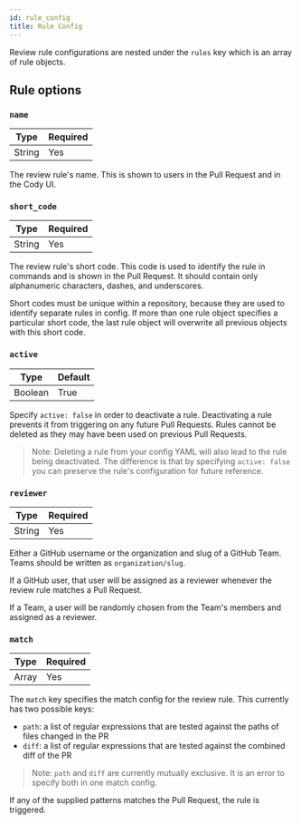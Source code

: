 ```yaml
---
id: rule_config
title: Rule Config
---
```


Review rule configurations are nested under the `rules` key which is an array of
rule objects.

## Rule options

### `name`

| Type   | Required |
| ------ | -------- |
| String | Yes      |

The review rule's name. This is shown to users in the Pull Request and in the
Cody UI.

### `short_code`

| Type   | Required |
| ------ | -------- |
| String | Yes      |

The review rule's short code. This code is used to identify the rule in commands
and is shown in the Pull Request. It should contain only alphanumeric
characters, dashes, and underscores.

Short codes must be unique within a repository, because they are used to
identify separate rules in config. If more than one rule object specifies a
particular short code, the last rule object will overwrite all previous objects
with this short code.

### `active`

| Type    | Default |
| ------- | ------- |
| Boolean | True    |

Specify `active: false` in order to deactivate a rule. Deactivating a rule
prevents it from triggering on any future Pull Requests. Rules cannot be deleted
as they may have been used on previous Pull Requests.

> Note: Deleting a rule from your config YAML will also lead to the rule being
> deactivated. The difference is that by specifying `active: false` you can
> preserve the rule's configuration for future reference.

### `reviewer`

| Type   | Required |
| ------ | -------- |
| String | Yes      |

Either a GitHub username or the organization and slug of a GitHub Team. Teams
should be written as `organization/slug`.

If a GitHub user, that user will be assigned as a reviewer whenever the review
rule matches a Pull Request.

If a Team, a user will be randomly chosen from the Team's members and assigned
as a reviewer.

### `match`

| Type  | Required |
| ----- | -------- |
| Array | Yes      |

The `match` key specifies the match config for the review rule. This currently
has two possible keys:

* `path`: a list of regular expressions that are tested against the paths of
  files changed in the PR
* `diff`: a list of regular expressions that are tested against the combined
  diff of the PR

> Note: `path` and `diff` are currently mutually exclusive. It is an error to
> specify both in one match config.

If any of the supplied patterns matches the Pull Request, the rule is triggered.
